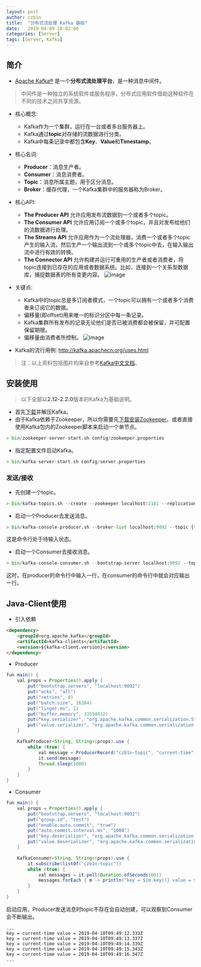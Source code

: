 ```yaml
---
layout: post
author: czb1n
title:  "分布式流处理 Kafka 基础"
date:   2019-04-09 18:02:00
categories: [Server]
tags: [Server, Kafka]
---
```

## 简介
- [Apache Kafka®](http://kafka.apache.org/) 是一个**分布式流处理平台**，是一种消息中间件。
> 中间件是一种独立的系统软件或服务程序，分布式应用软件借助这种软件在不同的技术之间共享资源。

- 核心概念:
  - Kafka作为一个集群，运行在一台或者多台服务器上。
  - Kafka通过**topic**对存储的流数据进行分类。
  - Kafka中每条记录中都包含**Key**、**Value**和**Timestamp**。

- 核心名词:
  - **Producer**：消息生产者。
  - **Consumer**：消息消费者。
  - **Topic**：消息所属主题，用于区分消息。
  - **Broker**：缓存代理，一个Kafka集群中的服务器称为Broker。

- 核心API:
  - **The Producer API** 允许应用发布流数据到一个或者多个topic。
  - **The Consumer API** 允许应用订阅一个或多个topic，并且对发布给他们的流数据进行处理。
  - **The Streams API** 允许应用作为一个流处理器，消费一个或者多个topic产生的输入流，然后生产一个输出流到一个或多个topic中去，在输入输出流中进行有效的转换。
  - **The Connector API** 允许构建并运行可重用的生产者或者消费者，将topic连接到已存在的应用或者数据系统。比如，连接到一个关系型数据库，捕捉数据表的所有变更内容。
  ![image](http://kafka.apachecn.org/10/images/kafka-apis.png)

- 关键点:
  - Kafka中的topic总是多订阅者模式，一个topic可以拥有一个或者多个消费者来订阅它的数据。
  - 偏移量(即offset)用来唯一的标识分区中每一条记录。
  - Kafka集群所有发布的记录无论他们是否已被消费都会被保留，并可配置保留期限。
  - 偏移量由消费者所控制。
  ![image](http://kafka.apachecn.org/10/images/log_consumer.png)

- Kafka的流行用例: http://kafka.apachecn.org/uses.html

> 注：以上资料包括图片均来自参考[Kafka中文文档](http://kafka.apachecn.org/)。

## 安装使用
> 以下全部以**2.12-2.2.0**版本的Kafka为基础说明。

- 首先[下载](http://kafka.apache.org/downloads)并解压Kafka。
- 由于Kafka依赖于Zookeeper，所以你需要先[下载安装Zookeeper](http://zookeeper.apache.org/releases.html#download)。或者直接使用Kafka包内的Zookeeper脚本来启动一个单节点。  

```python
> bin/zookeeper-server-start.sh config/zookeeper.properties
```

- 指定配置文件启动Kafka。

```python
> bin/kafka-server-start.sh config/server.properties
```

### 发送/接收
- 先创建一个topic。

```python
> bin/kafka-topics.sh --create --zookeeper localhost:2181 --replication-factor 1 --partitions 1 --topic {topic_name}
```

- 启动一个Producer去发送消息。

```python
> bin/kafka-console-producer.sh --broker-list localhost:9092 --topic {topic_name}
```

这是命令行处于待输入状态。

- 启动一个Consumer去接收消息。

```python
> bin/kafka-console-consumer.sh --bootstrap-server localhost:9092 --topic {topic_name} --from-beginning 
```

这时，在producer的命令行中输入一行，在consumer的命令行中就会对应输出一行。

## Java-Client使用

- 引入依赖

```html
<dependency>
    <groupId>org.apache.kafka</groupId>
    <artifactId>kafka-clients</artifactId>
    <version>${kafka-client.version}</version>
</dependency>
```

- Producer

```java
fun main() {
    val props = Properties().apply {
        put("bootstrap.servers", "localhost:9092")
        put("acks", "all")
        put("retries", 0)
        put("batch.size", 16384)
        put("linger.ms", 1)
        put("buffer.memory", 33554432)
        put("key.serializer", "org.apache.kafka.common.serialization.StringSerializer")
        put("value.serializer", "org.apache.kafka.common.serialization.StringSerializer")
    }

    KafkaProducer<String, String>(props).use {
        while (true) {
            val message = ProducerRecord("czb1n-topic", "current-time", Instant.now().toString())
            it.send(message)
            Thread.sleep(1000)
        }
    }
}
```

- Consumer

```java
fun main() {
    val props = Properties().apply {
        put("bootstrap.servers", "localhost:9092")
        put("group.id", "test")
        put("enable.auto.commit", "true")
        put("auto.commit.interval.ms", "1000")
        put("key.deserializer", "org.apache.kafka.common.serialization.StringDeserializer");
        put("value.deserializer", "org.apache.kafka.common.serialization.StringDeserializer");
    }

    KafkaConsumer<String, String>(props).use {
        it.subscribe(listOf("czb1n-topic"))
        while (true) {
            val messages = it.poll(Duration.ofSeconds(60))
            messages.forEach { m -> println("key = ${m.key()} value = ${m.value()}") }
        }
    }
}
```
启动应用，Producer发送消息时topic不存在会自动创建，可以观察到Consumer会不断输出。
```
...
key = current-time value = 2019-04-10T09:49:12.333Z
key = current-time value = 2019-04-10T09:49:13.337Z
key = current-time value = 2019-04-10T09:49:14.339Z
key = current-time value = 2019-04-10T09:49:15.343Z
key = current-time value = 2019-04-10T09:49:16.347Z
...
```